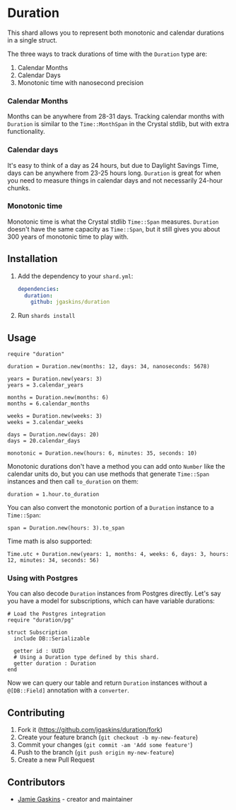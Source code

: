 # Duration

This shard allows you to represent both monotonic and calendar durations in a single struct.

The three ways to track durations of time with the `Duration` type are:

1. Calendar Months
2. Calendar Days
3. Monotonic time with nanosecond precision

### Calendar Months

Months can be anywhere from 28-31 days. Tracking calendar months with `Duration` is similar to the `Time::MonthSpan` in the Crystal stdlib, but with extra functionality.

### Calendar days

It's easy to think of a day as 24 hours, but due to Daylight Savings Time, days can be anywhere from 23-25 hours long. `Duration` is great for when you need to measure things in calendar days and not necessarily 24-hour chunks.

### Monotonic time

Monotonic time is what the Crystal stdlib `Time::Span` measures. `Duration` doesn't have the same capacity as `Time::Span`, but it still gives you about 300 years of monotonic time to play with.

## Installation

1. Add the dependency to your `shard.yml`:

   ```yaml
   dependencies:
     duration:
       github: jgaskins/duration
   ```

2. Run `shards install`

## Usage

```crystal
require "duration"

duration = Duration.new(months: 12, days: 34, nanoseconds: 5678)

years = Duration.new(years: 3)
years = 3.calendar_years

months = Duration.new(months: 6)
months = 6.calendar_months

weeks = Duration.new(weeks: 3)
weeks = 3.calendar_weeks

days = Duration.new(days: 20)
days = 20.calendar_days

monotonic = Duration.new(hours: 6, minutes: 35, seconds: 10)
```

Monotonic durations don't have a method you can add onto `Number` like the calendar units do, but you can use methods that generate `Time::Span` instances and then call `to_duration` on them:

```crystal
duration = 1.hour.to_duration
```

You can also convert the monotonic portion of a `Duration` instance to a `Time::Span`:

```crystal
span = Duration.new(hours: 3).to_span
```

Time math is also supported:

```crystal
Time.utc + Duration.new(years: 1, months: 4, weeks: 6, days: 3, hours: 12, minutes: 34, seconds: 56)
```

### Using with Postgres

You can also decode `Duration` instances from Postgres directly. Let's say you have a model for subscriptions, which can have variable durations:

```crystal
# Load the Postgres integration
require "duration/pg"

struct Subscription
  include DB::Serializable

  getter id : UUID
  # Using a Duration type defined by this shard.
  getter duration : Duration
end
```

Now we can query our table and return `Duration` instances without a `@[DB::Field]` annotation with a `converter`.

## Contributing

1. Fork it (<https://github.com/jgaskins/duration/fork>)
2. Create your feature branch (`git checkout -b my-new-feature`)
3. Commit your changes (`git commit -am 'Add some feature'`)
4. Push to the branch (`git push origin my-new-feature`)
5. Create a new Pull Request

## Contributors

- [Jamie Gaskins](https://github.com/jgaskins) - creator and maintainer
